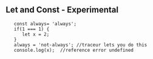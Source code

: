 Let and Const - Experimental 
---
```
   const always= 'always';
   if(1 === 1) {
      let x = 2;
   }
   always = 'not-always'; //traceur lets you do this
   console.log(x);  //reference error undefined
   

```